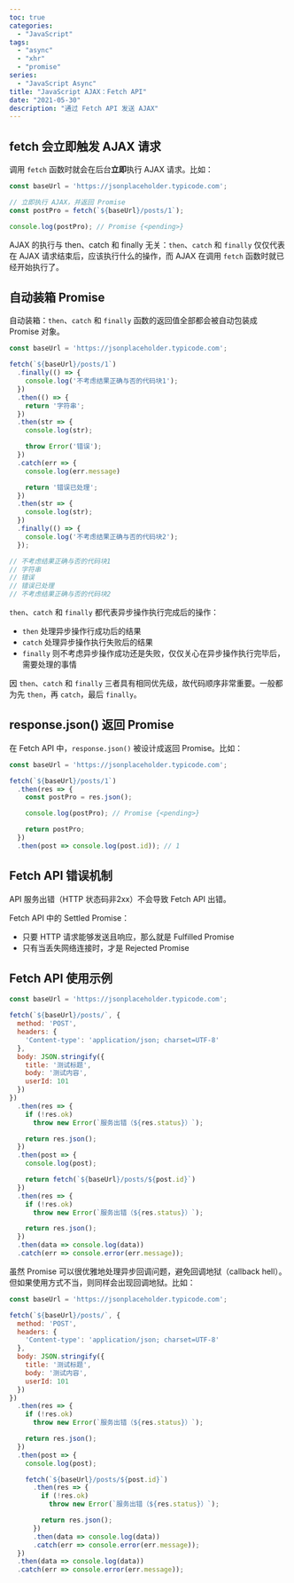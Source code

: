 ```yaml
---
toc: true
categories:
  - "JavaScript"
tags:
  - "async"
  - "xhr"
  - "promise"
series:
  - "JavaScript Async"
title: "JavaScript AJAX：Fetch API"
date: "2021-05-30"
description: "通过 Fetch API 发送 AJAX"
---
```


## fetch 会立即触发 AJAX 请求

调用 `fetch` 函数时就会在后台**立即**执行 AJAX 请求。比如：

```js
const baseUrl = 'https://jsonplaceholder.typicode.com';

// 立即执行 AJAX，并返回 Promise
const postPro = fetch(`${baseUrl}/posts/1`);

console.log(postPro); // Promise {<pending>}
```

AJAX 的执行与 then、catch 和 finally 无关：`then`、`catch` 和 `finally` 仅仅代表在 AJAX 请求结束后，应该执行什么的操作，而 AJAX 在调用 `fetch` 函数时就已经开始执行了。

## 自动装箱 Promise

自动装箱：`then`、`catch` 和 `finally` 函数的返回值全部都会被自动包装成 Promise 对象。

```js
const baseUrl = 'https://jsonplaceholder.typicode.com';

fetch(`${baseUrl}/posts/1`)
  .finally(() => {
    console.log('不考虑结果正确与否的代码块1');
  })
  .then(() => {
    return '字符串';
  })
  .then(str => {
    console.log(str);

    throw Error('错误');
  })
  .catch(err => {
    console.log(err.message)

    return '错误已处理';
  })
  .then(str => {
    console.log(str);
  })
  .finally(() => {
    console.log('不考虑结果正确与否的代码块2');
  });

// 不考虑结果正确与否的代码块1
// 字符串
// 错误
// 错误已处理
// 不考虑结果正确与否的代码块2
```

`then`、`catch` 和 `finally` 都代表异步操作执行完成后的操作：

- `then` 处理异步操作行成功后的结果
- `catch` 处理异步操作执行失败后的结果
- `finally` 则不考虑异步操作成功还是失败，仅仅关心在异步操作执行完毕后，需要处理的事情

因 `then`、`catch` 和 `finally` 三者具有相同优先级，故代码顺序非常重要。一般都为先 `then`，再 `catch`，最后 `finally`。

## response.json() 返回 Promise

在 Fetch API 中，`response.json()` 被设计成返回 Promise。比如：

```js
const baseUrl = 'https://jsonplaceholder.typicode.com';

fetch(`${baseUrl}/posts/1`)
  .then(res => {
    const postPro = res.json();

    console.log(postPro); // Promise {<pending>}

    return postPro;
  })
  .then(post => console.log(post.id)); // 1
```

## Fetch API 错误机制

API 服务出错（HTTP 状态码非2xx）不会导致 Fetch API 出错。

Fetch API 中的 Settled Promise：

- 只要 HTTP 请求能够发送且响应，那么就是 Fulfilled Promise
- 只有当丢失网络连接时，才是 Rejected Promise

## Fetch API 使用示例

```js
const baseUrl = 'https://jsonplaceholder.typicode.com';

fetch(`${baseUrl}/posts/`, {
  method: 'POST',
  headers: {
    'Content-type': 'application/json; charset=UTF-8'
  },
  body: JSON.stringify({
    title: '测试标题',
    body: '测试内容',
    userId: 101
  })
})
  .then(res => {
    if (!res.ok)
      throw new Error(`服务出错（${res.status}）`);

    return res.json();
  })
  .then(post => {
    console.log(post);

    return fetch(`${baseUrl}/posts/${post.id}`)
  })
  .then(res => {
    if (!res.ok)
      throw new Error(`服务出错（${res.status}）`);

    return res.json();
  })
  .then(data => console.log(data))
  .catch(err => console.error(err.message));
```

虽然 Promise 可以很优雅地处理异步回调问题，避免回调地狱（callback hell）。但如果使用方式不当，则同样会出现回调地狱。比如：

```js
const baseUrl = 'https://jsonplaceholder.typicode.com';

fetch(`${baseUrl}/posts/`, {
  method: 'POST',
  headers: {
    'Content-type': 'application/json; charset=UTF-8'
  },
  body: JSON.stringify({
    title: '测试标题',
    body: '测试内容',
    userId: 101
  })
})
  .then(res => {
    if (!res.ok)
      throw new Error(`服务出错（${res.status}）`);

    return res.json();
  })
  .then(post => {
    console.log(post);

    fetch(`${baseUrl}/posts/${post.id}`)
      .then(res => {
        if (!res.ok)
          throw new Error(`服务出错（${res.status}）`);

        return res.json();
      })
      .then(data => console.log(data))
      .catch(err => console.error(err.message));
  })
  .then(data => console.log(data))
  .catch(err => console.error(err.message));
```
